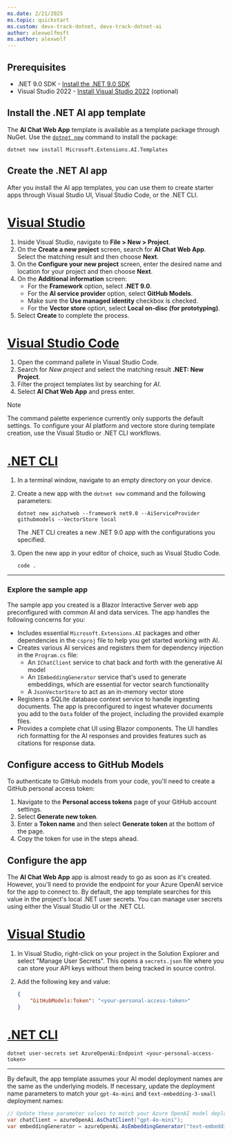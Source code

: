 ```yaml
---
ms.date: 2/21/2025
ms.topic: quickstart
ms.custom: devx-track-dotnet, devx-track-dotnet-ai
author: alexwolfmsft
ms.author: alexwolf
---
```


## Prerequisites

* .NET 9.0 SDK - [Install the .NET 9.0 SDK](https://dotnet.microsoft.com/download)
* Visual Studio 2022 - [Install Visual Studio 2022](https://code.visualstudio.com/) (optional)

## Install the .NET AI app template

The **AI Chat Web App** template is available as a template package through NuGet. Use the [`dotnet new`](../../../core/tools/dotnet-new-install.md) command to install the package:

```dotnetcli
dotnet new install Microsoft.Extensions.AI.Templates
```

## Create the .NET AI app

After you install the AI app templates, you can use them to create starter apps through Visual Studio UI, Visual Studio Code, or the .NET CLI.

# [Visual Studio](#tab/visual-studio)

1. Inside Visual Studio, navigate to **File > New > Project**.
1. On the **Create a new project** screen, search for **AI Chat Web App**. Select the matching result and then choose **Next**.
1. On the **Configure your new project** screen, enter the desired name and location for your project and then choose **Next**.
1. On the **Additional information** screen:
    - For the **Framework** option, select **.NET 9.0**.
    - For the **AI service provider** option, select **GitHub Models**.
    - Make sure the **Use managed identity** checkbox is checked.
    - For the **Vector store** option, select **Local on-disc (for prototyping)**.
1. Select **Create** to complete the process.

# [Visual Studio Code](#tab/visual-studio-code)

1. Open the command pallete in Visual Studio Code.
1. Search for *New project* and select the matching result **.NET: New Project**.
1. Filter the project templates list by searching for *AI*.
1. Select **AI Chat Web App** and press enter.

> [!NOTE]
> The command palette experience currently only supports the default settings. To configure your AI platform and vectore store during template creation, use the Visual Studio or .NET CLI workflows.

# [.NET CLI](#tab/dotnet-cli)

1. In a terminal window, navigate to an empty directory on your device.
1. Create a new app with the `dotnet new` command and the following parameters:

    ```dotnetcli
    dotnet new aichatweb --framework net9.0 --AiServiceProvider githubmodels --VectorStore local
    ```

    The .NET CLI creates a new .NET 9.0 app with the configurations you specified.

1. Open the new app in your editor of choice, such as Visual Studio Code.

    ```dotnetcli
    code .
    ```

---

### Explore the sample app

The sample app you created is a Blazor Interactive Server web app preconfigured with common AI and data services. The app handles the following concerns for you:

- Includes essential `Microsoft.Extensions.AI` packages and other dependencies in the `csproj` file to help you get started working with AI.
- Creates various AI services and registers them for dependency injection in the `Program.cs` file:
  - An `IChatClient` service to chat back and forth with the generative AI model
  - An `IEmbeddingGenerator` service that's used to generate embeddings, which are essential for vector search functionality
  - A `JsonVectorStore` to act as an in-memory vector store
- Registers a SQLite database context service to handle ingesting documents. The app is preconfigured to ingest whatever documents you add to the `Data` folder of the project, including the provided example files.
- Provides a complete chat UI using Blazor components. The UI handles rich formatting for the AI responses and provides features such as citations for response data.

## Configure access to GitHub Models

To authenticate to GitHub models from your code, you'll need to create a GitHub personal access token:

1. Navigate to the **Personal access tokens** page of your GitHub account settings.
1. Select **Generate new token**.
1. Enter a **Token name** and then select **Generate token** at the bottom of the page.
1. Copy the token for use in the steps ahead.

## Configure the app

The **AI Chat Web App** app is almost ready to go as soon as it's created. However, you'll need to provide the endpoint for your Azure OpenAI service for the app to connect to. By default, the app template searches for this value in the project's local .NET user secrets. You can manage user secrets using either the Visual Studio UI or the .NET CLI.

# [Visual Studio](#tab/configure-visual-studio)

1. In Visual Studio, right-click on your project in the Solution Explorer and select "Manage User Secrets". This opens a `secrets.json` file where you can store your API keys without them being tracked in source control.

2. Add the following key and value:

    ```json
    {
        "GitHubModels:Token": "<your-personal-access-token>"
    }
    ```

# [.NET CLI](#tab/configure-dotnet-cli)

```dotnetcli
dotnet user-secrets set AzureOpenAi:Endpoint <your-personal-access-token>
```

---

By default, the app template assumes your AI model deployment names are the same as the underlying models. If necessary, update the deployment name parameters to match your `gpt-4o-mini` and `text-embedding-3-small` deployment names:

  ```csharp
  // Update these parameter values to match your Azure OpenAI model deployment names
  var chatClient = azureOpenAi.AsChatClient("gpt-4o-mini");
  var embeddingGenerator = azureOpenAi.AsEmbeddingGenerator("text-embedding-3-small");
  ```
